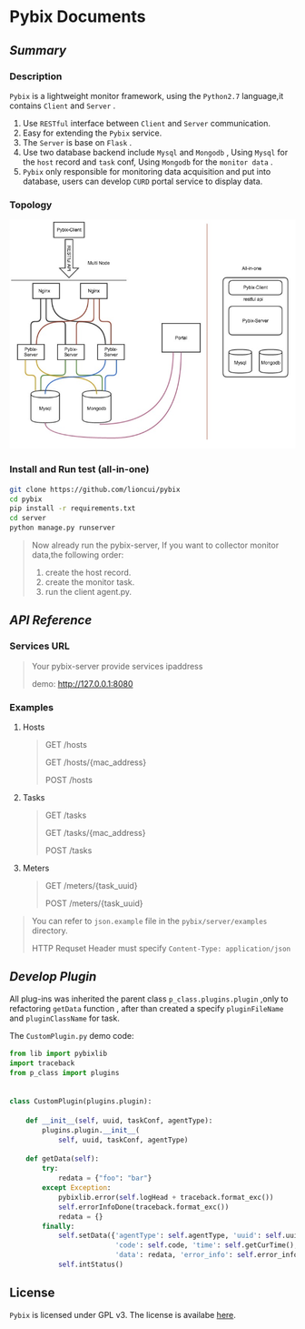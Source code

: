 # Pybix Documents

## *Summary*

### Description

`Pybix` is a lightweight monitor framework, using the `Python2.7` language,it contains  `Client` and  `Server` .

1. Use `RESTful` interface between `Client` and `Server` communication.
2. Easy for extending the `Pybix` service.
3. The `Server` is base on `Flask` .
4. Use two database backend include `Mysql` and `Mongodb` , Using `Mysql` for the `host` record and `task` conf, Using `Mongodb` for the `monitor data` .
5. `Pybix` only responsible for monitoring data acquisition and put into database, users can develop `CURD` portal service to display data.

### Topology

![Alt text](./Topology.jpg)

### Install and Run test (all-in-one)

```bash
git clone https://github.com/lioncui/pybix
cd pybix
pip install -r requirements.txt
cd server
python manage.py runserver
```

> Now already run the pybix-server, If you want to collector monitor data,the following order:
>
> 1. create the host record.
> 2. create the monitor task.
> 3. run the client agent.py.

## *API Reference*

### Services URL

> Your pybix-server provide services ipaddress
>
> demo: http://127.0.0.1:8080

### Examples

1. Hosts

   > GET /hosts
   >
   > GET /hosts/{mac_address}
   >
   > POST /hosts

2. Tasks

   > GET /tasks
   >
   > GET /tasks/{mac_address}
   >
   > POST /tasks

3. Meters

   > GET /meters/{task_uuid}
   >
   > POST /meters/{task_uuid}

> You can refer to `json.example`  file in the `pybix/server/examples`  directory.
>
> HTTP Requset Header must specify `Content-Type: application/json` 

## *Develop Plugin*

All plug-ins was inherited the parent class `p_class.plugins.plugin` ,only to refactoring `getData` function , after than created a specify `pluginFileName` and `pluginClassName` for task.

The `CustomPlugin.py` demo code:

```python
from lib import pybixlib
import traceback
from p_class import plugins


class CustomPlugin(plugins.plugin):

    def __init__(self, uuid, taskConf, agentType):
        plugins.plugin.__init__(
            self, uuid, taskConf, agentType)

    def getData(self):
        try:
            redata = {"foo": "bar"}
        except Exception:
            pybixlib.error(self.logHead + traceback.format_exc())
            self.errorInfoDone(traceback.format_exc())
            redata = {}
        finally:
            self.setData({'agentType': self.agentType, 'uuid': self.uuid,
                          'code': self.code, 'time': self.getCurTime(),
                          'data': redata, 'error_info': self.error_info})
            self.intStatus()

```

## License



`Pybix` is licensed under GPL v3. The license is availabe [here](https://github.com/lioncui/pybix/blob/master/LICENSE).
